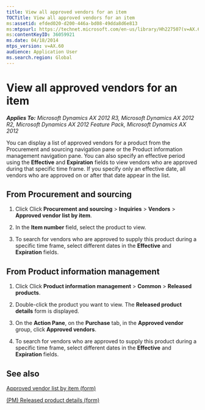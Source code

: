```yaml
---
title: View all approved vendors for an item
TOCTitle: View all approved vendors for an item
ms:assetid: efded020-d200-446a-bd08-49dda8d6e813
ms:mtpsurl: https://technet.microsoft.com/en-us/library/Hh227507(v=AX.60)
ms:contentKeyID: 36059921
ms.date: 04/18/2014
mtps_version: v=AX.60
audience: Application User
ms.search.region: Global
---
```


# View all approved vendors for an item 


_**Applies To:** Microsoft Dynamics AX 2012 R3, Microsoft Dynamics AX 2012 R2, Microsoft Dynamics AX 2012 Feature Pack, Microsoft Dynamics AX 2012_

You can display a list of approved vendors for a product from the Procurement and sourcing navigation pane or the Product information management navigation pane. You can also specify an effective period using the **Effective** and **Expiration** fields to view vendors who are approved during that specific time frame. If you specify only an effective date, all vendors who are approved on or after that date appear in the list.

## From Procurement and sourcing

1.  Click Click **Procurement and sourcing** \> **Inquiries** \> **Vendors** \> **Approved vendor list by item**.

2.  In the **Item number** field, select the product to view.

3.  To search for vendors who are approved to supply this product during a specific time frame, select different dates in the **Effective** and **Expiration** fields.

## From Product information management

1.  Click Click **Product information management** \> **Common** \> **Released products**.

2.  Double-click the product you want to view. The **Released product details** form is displayed.

3.  On the **Action Pane**, on the **Purchase** tab, in the **Approved vendor** group, click **Approved vendors**.

4.  To search for vendors who are approved to supply this product during a specific time frame, select different dates in the **Effective** and **Expiration** fields.

## See also

[Approved vendor list by item (form)](https://technet.microsoft.com/en-us/library/hh328600\(v=ax.60\))

[(PM) Released product details (form)](https://technet.microsoft.com/en-us/library/hh352306\(v=ax.60\))

  


